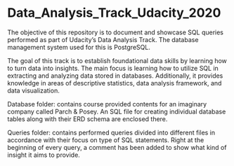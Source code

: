 # Data_Analysis_Track_Udacity_2020
The objective of this repository is to document and showcase SQL queries performed as part of Udacity’s Data Analysis Track. The database management system used for this is PostgreSQL. 

The goal of this track is to establish foundational data skills by learning how to turn data into insights. The main focus is learning how to utilize SQL in extracting and analyzing data stored in databases. Additionally, it provides knowledge in areas of descriptive statistics, data analysis framework, and data visualization.

Database folder:
contains course provided contents for an imaginary company called Parch & Posey. An SQL file for creating individual database tables along with their ERD schema are enclosed there.

Queries folder:
contains performed queries divided into different files in accordance with their focus on type of SQL statements. Right at the beginning of every query, a comment has been added to show what kind of insight it aims to provide.

